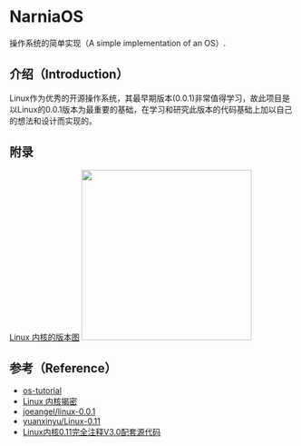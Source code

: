 # NarniaOS
操作系统的简单实现（A simple implementation of an OS）.

## 介绍（Introduction）
Linux作为优秀的开源操作系统，其最早期版本(0.0.1)非常值得学习，故此项目是以Linux的0.0.1版本为最重要的基础，在学习和研究此版本的代码基础上加以自己的想法和设计而实现的。

## 附录
[Linux 内核的版本图](https://zh.wikipedia.org/wiki/Linux%E5%86%85%E6%A0%B8#%E7%89%88%E6%9C%AC%E5%88%97%E8%A1%A8)
<img height="300px" src="https://github.com/Lvsi-China/NarniaOS/blob/master/extra/images/Linux-kernel-version.png">

## 参考（Reference）
* [os-tutorial](https://github.com/cfenollosa/os-tutorial)
* [Linux 内核揭密](https://github.com/MintCN/linux-insides-zh)
* [joeangel/linux-0.0.1](https://github.com/joeangel/linux-0.0.1)
* [yuanxinyu/Linux-0.11](https://github.com/yuanxinyu/Linux-0.11)
* [Linux内核0.11完全注释V3.0配套源代码](https://github.com/loveveryday/linux0.11)